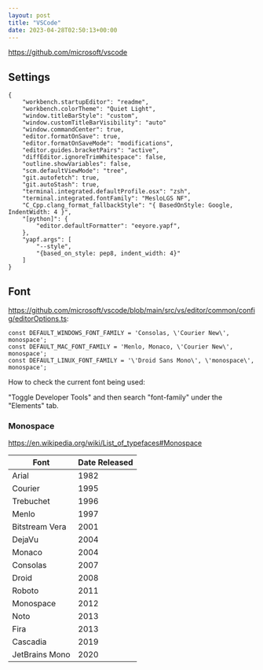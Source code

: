 ```yaml
---
layout: post
title: "VSCode"
date: 2023-04-28T02:50:13+00:00
---
```


<https://github.com/microsoft/vscode>

## Settings

```
{
    "workbench.startupEditor": "readme",
    "workbench.colorTheme": "Quiet Light",
    "window.titleBarStyle": "custom",
    "window.customTitleBarVisibility": "auto"
    "window.commandCenter": true,
    "editor.formatOnSave": true,
    "editor.formatOnSaveMode": "modifications",
    "editor.guides.bracketPairs": "active",
    "diffEditor.ignoreTrimWhitespace": false,
    "outline.showVariables": false,
    "scm.defaultViewMode": "tree",
    "git.autofetch": true,
    "git.autoStash": true,
    "terminal.integrated.defaultProfile.osx": "zsh",
    "terminal.integrated.fontFamily": "MesloLGS NF",
    "C_Cpp.clang_format_fallbackStyle": "{ BasedOnStyle: Google, IndentWidth: 4 }",
    "[python]": {
        "editor.defaultFormatter": "eeyore.yapf",
    },
    "yapf.args": [
        "--style",
        "{based_on_style: pep8, indent_width: 4}"
    ]
}
```


## Font

https://github.com/microsoft/vscode/blob/main/src/vs/editor/common/config/editorOptions.ts:

```
const DEFAULT_WINDOWS_FONT_FAMILY = 'Consolas, \'Courier New\', monospace';
const DEFAULT_MAC_FONT_FAMILY = 'Menlo, Monaco, \'Courier New\', monospace';
const DEFAULT_LINUX_FONT_FAMILY = '\'Droid Sans Mono\', \'monospace\', monospace';
```

How to check the current font being used:

"Toggle Developer Tools" and then search "font-family" under the "Elements" tab.

### Monospace

https://en.wikipedia.org/wiki/List_of_typefaces#Monospace

| Font           | Date Released |
| -------------- | ------------- |
| Arial          | 1982          |
| Courier        | 1995          |
| Trebuchet      | 1996          |
| Menlo          | 1997          |
| Bitstream Vera | 2001          |
| DejaVu         | 2004          |
| Monaco         | 2004          |
| Consolas       | 2007          |
| Droid          | 2008          |
| Roboto         | 2011          |
| Monospace      | 2012          |
| Noto           | 2013          |
| Fira           | 2013          |
| Cascadia       | 2019          |
| JetBrains Mono | 2020          |
